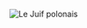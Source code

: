 ![Le Juif polonais](https://upload.wikimedia.org/wikipedia/commons/thumb/6/68/San_Stanislao_dei_Polacchi_%28Rome%29_-_Ceiling.jpg/250px-San_Stanislao_dei_Polacchi_%28Rome%29_-_Ceiling.jpg)